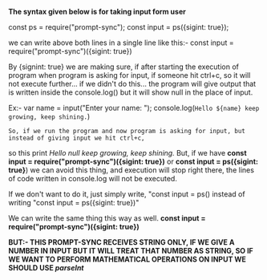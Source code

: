 **The syntax given below is for taking input form user**

const ps = require("prompt-sync");
const input = ps({sigint: true});


we can write above both lines in a single line like this:-
const input = require("prompt-sync")({sigint: true})

By {signint: true} we are making sure, if after starting the execution of program when program is asking for input, if someone hit ctrl+c, so it will not execute further... if we didn't do this... the program will give output that is written inside the console.log() but it will show null in the place of input.


Ex:-
    var name = input("Enter your name: ");
    console.log(`Hello ${name} keep growing, keep shining.`)

    So, if we run the program and now program is asking for input, but instead of giving input we hit ctrl+c,
so this print *Hello null keep growing, keep shining.*
    But, if we have **const input = require("prompt-sync")({sigint: true})** or **const input = ps({sigint: true}**)
we can avoid this thing, and execution will stop right there, the lines of code written in console.log will not be executed.

If we don't want to do it, just simply write, "const input = ps() instead of writing "const input = ps({sigint: true})"

We can write the same thing this way as well.
**const input = require("prompt-sync")({sigint: true})**

**BUT:- THIS PROMPT-SYNC RECEIVES STRING ONLY, IF WE GIVE A NUMBER IN INPUT BUT IT WILL TREAT THAT NUMBER AS STRING, SO IF WE WANT TO PERFORM MATHEMATICAL OPERATIONS ON INPUT WE SHOULD USE *parseInt***